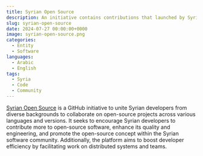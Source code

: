 ```yaml
---
title: Syrian Open Source
description: An initiative contains contributions that launched by Syrian developers
slug: syrian-open-source
date: 2024-07-27 00:00:00+0000
image: syrian-open-source.png
categories:
  - Entity
  - Software
languages:
  - Arabic
  - English
tags:
  - Syria
  - Code
  - Community
---
```


[Syrian Open Source](https://github.com/Syrian-Open-Source) is a GitHub initiative to unite Syrian developers from diverse backgrounds to collaborate on open-source projects across various languages and versions. It seeks to encourage Syrian developers to contribute more to open-source software, enhance its quality and engineering, and promote the open-source concept within the Syrian software community. Additionally, the platform aims to boost developer efficiency by facilitating work on distributed systems and teams.
